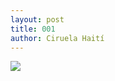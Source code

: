 ```yaml
---
layout: post
title: 001
author: Ciruela Haití
---
```


![](https://ciruelahaiti.github.io/images/001.jpg)
